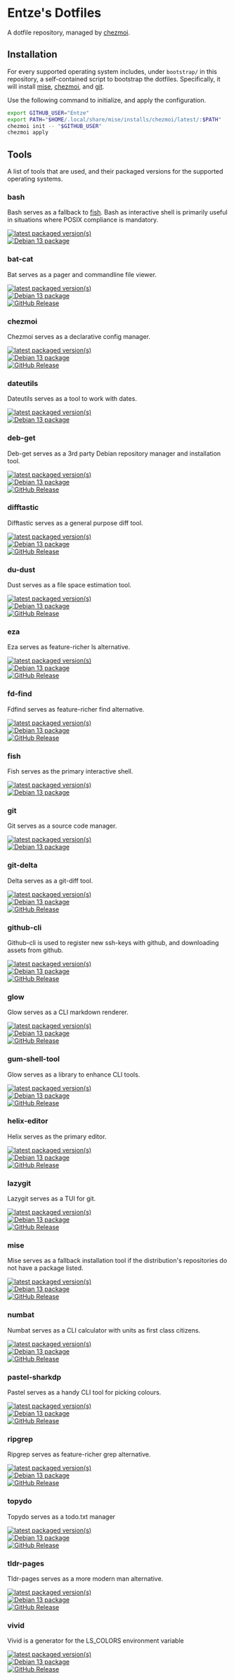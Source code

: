 # Entze's Dotfiles

A dotfile repository, managed by [chezmoi](https://chezmoi.io).

## Installation

For every supported operating system includes, under `bootstrap/` in this
repository, a self-contained script to bootstrap the dotfiles. Specifically, it
will install [mise](#mise), [chezmoi](#chezmoi), and [git](#git).

Use the following command to initialize, and apply the configuration.

```bash
export GITHUB_USER="Entze"
export PATH="$HOME/.local/share/mise/installs/chezmoi/latest/:$PATH"
chezmoi init -- "$GITHUB_USER"
chezmoi apply
```

## Tools

A list of tools that are used, and their packaged versions for the supported
operating systems.

### bash

Bash serves as a fallback to [fish](#fish). Bash as interactive shell is
primarily useful in situations where POSIX compliance is mandatory.

[![latest packaged version(s)](https://repology.org/badge/latest-versions/bash.svg)](https://repology.org/project/bash/versions)\
[![Debian 13 package](https://repology.org/badge/version-for-repo/debian_13/bash.svg)](https://repology.org/project/bash/versions)

### bat-cat

Bat serves as a pager and commandline file viewer.

[![latest packaged version(s)](https://repology.org/badge/latest-versions/bat-cat.svg)](https://repology.org/project/bat-cat/versions)\
[![Debian 13 package](https://repology.org/badge/version-for-repo/debian_13/bat-cat.svg)](https://repology.org/project/bat-cat/versions)\
[![GitHub Release](https://img.shields.io/github/v/release/sharkdp/bat?display_name=release&label=mise&color=brightgreen)](https://github.com/sharkdp/bat/releases)

### chezmoi

Chezmoi serves as a declarative config manager.

[![latest packaged version(s)](https://repology.org/badge/latest-versions/chezmoi.svg)](https://repology.org/project/chezmoi/versions)\
[![Debian 13 package](https://repology.org/badge/version-for-repo/debian_13/chezmoi.svg)](https://repology.org/project/chezmoi/versions)\
[![GitHub Release](https://img.shields.io/github/v/release/twpayne/chezmoi?display_name=release&label=mise&color=brightgreen)](https://github.com/twpayne/chezmoi/releases)

### dateutils

Dateutils serves as a tool to work with dates.

[![latest packaged version(s)](https://repology.org/badge/latest-versions/dateutils.svg)](https://repology.org/project/dateutils/versions)\
[![Debian 13 package](https://repology.org/badge/version-for-repo/debian_13/dateutils.svg)](https://repology.org/project/dateutils/versions)

### deb-get

Deb-get serves as a 3rd party Debian repository manager and installation tool.

[![latest packaged version(s)](https://repology.org/badge/latest-versions/deb-get.svg)](https://repology.org/project/deb-get/versions)\
[![Debian 13 package](https://repology.org/badge/version-for-repo/debian_13/deb-get.svg)](https://repology.org/project/deb-get/versions)\
[![GitHub Release](https://img.shields.io/github/v/release/wimpysworld/deb-get?display_name=release&label=bootstrap&color=brightgreen)](https://github.com/wimpysworld/deb-get/releases)

### difftastic

Difftastic serves as a general purpose diff tool.

[![latest packaged version(s)](https://repology.org/badge/latest-versions/difftastic.svg)](https://repology.org/project/difftastic/versions)\
[![Debian 13 package](https://repology.org/badge/version-for-repo/debian_13/difftastic.svg)](https://repology.org/project/difftastic/versions)\
[![GitHub Release](https://img.shields.io/github/v/release/Wilfred/difftastic?display_name=release&label=mise&color=brightgreen)](https://github.com/Wilfred/difftastic/releases)

### du-dust

Dust serves as a file space estimation tool.

[![latest packaged version(s)](https://repology.org/badge/latest-versions/du-dust.svg)](https://repology.org/project/du-dust/versions)\
[![Debian 13 package](https://repology.org/badge/version-for-repo/debian_13/du-dust.svg)](https://repology.org/project/du-dust/versions)\
[![GitHub Release](https://img.shields.io/github/v/release/bootandy/dust?display_name=release&label=mise&color=brightgreen)](https://github.com/bootandy/dust/releases)

### eza

Eza serves as feature-richer ls alternative.

[![latest packaged version(s)](https://repology.org/badge/latest-versions/eza.svg)](https://repology.org/project/eza/versions)\
[![Debian 13 package](https://repology.org/badge/version-for-repo/debian_13/eza.svg)](https://repology.org/project/eza/versions)\
[![GitHub Release](https://img.shields.io/github/v/release/eza-community/eza?display_name=release&label=mise&color=brightgreen)](https://github.com/eza-community/eza/releases)

### fd-find

Fdfind serves as feature-richer find alternative.

[![latest packaged version(s)](https://repology.org/badge/latest-versions/fd-find.svg)](https://repology.org/project/fd-find/versions)\
[![Debian 13 package](https://repology.org/badge/version-for-repo/debian_13/fd-find.svg)](https://repology.org/project/fd-find/versions)\
[![GitHub Release](https://img.shields.io/github/v/release/sharkdp/fd?display_name=release&label=mise&color=brightgreen)](https://github.com/sharkdp/fd/releases)

### fish

Fish serves as the primary interactive shell.

[![latest packaged version(s)](https://repology.org/badge/latest-versions/fish.svg)](https://repology.org/project/fish/versions)\
[![Debian 13 package](https://repology.org/badge/version-for-repo/debian_13/fish.svg)](https://repology.org/project/fish/versions)

### git

Git serves as a source code manager.

[![latest packaged version(s)](https://repology.org/badge/latest-versions/git.svg)](https://repology.org/project/git/versions)\
[![Debian 13 package](https://repology.org/badge/version-for-repo/debian_13/git.svg)](https://repology.org/project/git/versions)

### git-delta

Delta serves as a git-diff tool.

[![latest packaged version(s)](https://repology.org/badge/latest-versions/git-delta.svg)](https://repology.org/project/git-delta/versions)\
[![Debian 13 package](https://repology.org/badge/version-for-repo/debian_13/git-delta.svg)](https://repology.org/project/git-delta/versions)\
[![GitHub Release](https://img.shields.io/github/v/release/dandavison/delta?display_name=release&label=mise&color=brightgreen)](https://github.com/dandavison/delta/releases)

### github-cli

Github-cli is used to register new ssh-keys with github, and downloading assets from github.

[![latest packaged version(s)](https://repology.org/badge/latest-versions/github-cli.svg)](https://repology.org/project/github-cli/versions)\
[![Debian 13 package](https://repology.org/badge/version-for-repo/debian_13/github-cli.svg)](https://repology.org/project/github-cli/versions)\
[![GitHub Release](https://img.shields.io/github/v/release/cli/cli?display_name=release&label=mise&color=brightgreen)](https://github.com/cli/cli/releases)

### glow

Glow serves as a CLI markdown renderer.

[![latest packaged version(s)](https://repology.org/badge/latest-versions/glow.svg)](https://repology.org/project/glow/versions)\
[![Debian 13 package](https://repology.org/badge/version-for-repo/debian_13/glow.svg)](https://repology.org/project/glow/versions)\
[![GitHub Release](https://img.shields.io/github/v/release/charmbracelet/glow?display_name=release&label=mise&color=brightgreen)](https://github.com/charmbracelet/glow/releases)

### gum-shell-tool

Glow serves as a library to enhance CLI tools.

[![latest packaged version(s)](https://repology.org/badge/latest-versions/gum-shell-tool.svg)](https://repology.org/project/gum-shell-tool/versions)\
[![Debian 13 package](https://repology.org/badge/version-for-repo/debian_13/gum-shell-tool.svg)](https://repology.org/project/gum-shell-tool/versions)\
[![GitHub Release](https://img.shields.io/github/v/release/charmbracelet/gum?display_name=release&label=mise&color=brightgreen)](https://github.com/charmbracelet/gum/releases)

### helix-editor

Helix serves as the primary editor.

[![latest packaged version(s)](https://repology.org/badge/latest-versions/helix-editor.svg)](https://repology.org/project/helix-editor/versions)\
[![Debian 13 package](https://repology.org/badge/version-for-repo/debian_13/helix-editor.svg)](https://repology.org/project/helix-editor/versions)\
[![GitHub Release](https://img.shields.io/github/v/release/helix-editor/helix?display_name=release&label=mise&color=brightgreen)](https://github.com/helix-editor/helix/releases)

### lazygit

Lazygit serves as a TUI for git.

[![latest packaged version(s)](https://repology.org/badge/latest-versions/lazygit.svg)](https://repology.org/project/lazygit/versions)\
[![Debian 13 package](https://repology.org/badge/version-for-repo/debian_13/lazygit.svg)](https://repology.org/project/lazygit/versions)\
[![GitHub Release](https://img.shields.io/github/v/release/jesseduffield/lazygit?display_name=release&label=mise&color=brightgreen)](https://github.com/jesseduffield/lazygit/releases)

### mise

Mise serves as a fallback installation tool if the distribution's repositories do not have a package listed.

[![latest packaged version(s)](https://repology.org/badge/latest-versions/mise.svg)](https://repology.org/project/mise/versions)\
[![Debian 13 package](https://repology.org/badge/version-for-repo/debian_13/mise.svg)](https://repology.org/project/mise/versions)\
[![GitHub Release](https://img.shields.io/github/v/release/jdx/mise?display_name=release&label=bootstrap&color=brightgreen)](https://github.com/jdx/mise/releases)

### numbat

Numbat serves as a CLI calculator with units as first class citizens.

[![latest packaged version(s)](https://repology.org/badge/latest-versions/numbat.svg)](https://repology.org/project/numbat/versions)\
[![Debian 13 package](https://repology.org/badge/version-for-repo/debian_13/numbat.svg)](https://repology.org/project/numbat/versions)\
[![GitHub Release](https://img.shields.io/github/v/release/sharkdp/numbat?display_name=release&label=mise&color=brightgreen)](https://github.com/sharkdp/numbat/releases)

### pastel-sharkdp

Pastel serves as a handy CLI tool for picking colours.

[![latest packaged version(s)](https://repology.org/badge/latest-versions/pastel-sharkdp.svg)](https://repology.org/project/pastel-sharkdp/versions)\
[![Debian 13 package](https://repology.org/badge/version-for-repo/debian_13/pastel-sharkdp.svg)](https://repology.org/project/pastel-sharkdp/versions)\
[![GitHub Release](https://img.shields.io/github/v/release/sharkdp/pastel?display_name=release&label=mise&color=brightgreen)](https://github.com/sharkdp/pastel/releases)

### ripgrep

Ripgrep serves as feature-richer grep alternative.

[![latest packaged version(s)](https://repology.org/badge/latest-versions/ripgrep.svg)](https://repology.org/project/ripgrep/versions)\
[![Debian 13 package](https://repology.org/badge/version-for-repo/debian_13/ripgrep.svg)](https://repology.org/project/ripgrep/versions)\
[![GitHub Release](https://img.shields.io/github/v/release/burntsushi/ripgrep?display_name=release&label=mise&color=brightgreen)](https://github.com/burntsushi/ripgrep/releases)

### topydo

Topydo serves as a todo.txt manager

[![latest packaged version(s)](https://repology.org/badge/latest-versions/topydo.svg)](https://repology.org/project/topydo/versions)\
[![Debian 13 package](https://repology.org/badge/version-for-repo/debian_13/topydo.svg)](https://repology.org/project/topydo/versions)\
[![GitHub Release](https://img.shields.io/github/v/release/topydo/topydo?display_name=release&label=mise&color=brightgreen)](https://github.com/topydo/topydo/releases)

### tldr-pages

Tldr-pages serves as a more modern man alternative.

[![latest packaged version(s)](https://repology.org/badge/latest-versions/tlrc.svg)](https://repology.org/project/tlrc/versions)\
[![Debian 13 package](https://repology.org/badge/version-for-repo/debian_13/tlrc.svg)](https://repology.org/project/tlrc/versions)\
[![GitHub Release](https://img.shields.io/github/v/release/tldr-pages/tlrc?display_name=release&label=mise&color=brightgreen)](https://github.com/tldr-pages/tlrc/releases)

### vivid

Vivid is a generator for the LS_COLORS environment variable

[![latest packaged version(s)](https://repology.org/badge/latest-versions/vivid.svg)](https://repology.org/project/vivid/versions)\
[![Debian 13 package](https://repology.org/badge/version-for-repo/debian_13/vivid.svg)](https://repology.org/project/vivid/versions)\
[![GitHub Release](https://img.shields.io/github/v/release/sharkdp/vivid?display_name=release&label=mise&color=brightgreen)](https://github.com/sharkdp/vivid/releases)
